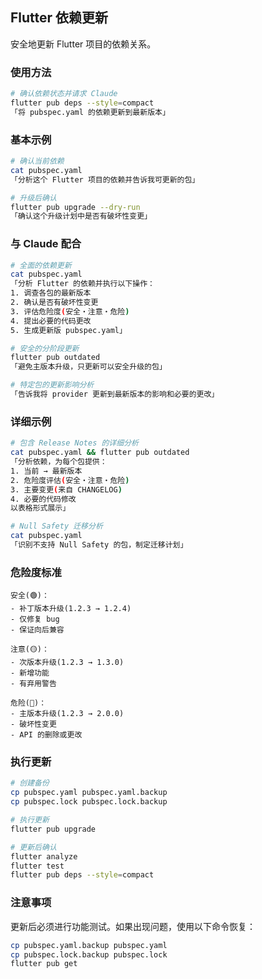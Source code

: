 ## Flutter 依赖更新

安全地更新 Flutter 项目的依赖关系。

### 使用方法

```bash
# 确认依赖状态并请求 Claude
flutter pub deps --style=compact
「将 pubspec.yaml 的依赖更新到最新版本」
```

### 基本示例

```bash
# 确认当前依赖
cat pubspec.yaml
「分析这个 Flutter 项目的依赖并告诉我可更新的包」

# 升级后确认
flutter pub upgrade --dry-run
「确认这个升级计划中是否有破坏性变更」
```

### 与 Claude 配合

```bash
# 全面的依赖更新
cat pubspec.yaml
「分析 Flutter 的依赖并执行以下操作：
1. 调查各包的最新版本
2. 确认是否有破坏性变更
3. 评估危险度(安全・注意・危险)
4. 提出必要的代码更改
5. 生成更新版 pubspec.yaml」

# 安全的分阶段更新
flutter pub outdated
「避免主版本升级，只更新可以安全升级的包」

# 特定包的更新影响分析
「告诉我将 provider 更新到最新版本的影响和必要的更改」
```

### 详细示例

```bash
# 包含 Release Notes 的详细分析
cat pubspec.yaml && flutter pub outdated
「分析依赖，为每个包提供：
1. 当前 → 最新版本
2. 危险度评估(安全・注意・危险)
3. 主要变更(来自 CHANGELOG)
4. 必要的代码修改
以表格形式展示」

# Null Safety 迁移分析
cat pubspec.yaml
「识别不支持 Null Safety 的包，制定迁移计划」
```

### 危险度标准

```text
安全(🟢)：
- 补丁版本升级(1.2.3 → 1.2.4)
- 仅修复 bug
- 保证向后兼容

注意(🟡)：
- 次版本升级(1.2.3 → 1.3.0)
- 新增功能
- 有弃用警告

危险(🔴)：
- 主版本升级(1.2.3 → 2.0.0)
- 破坏性变更
- API 的删除或更改
```

### 执行更新

```bash
# 创建备份
cp pubspec.yaml pubspec.yaml.backup
cp pubspec.lock pubspec.lock.backup

# 执行更新
flutter pub upgrade

# 更新后确认
flutter analyze
flutter test
flutter pub deps --style=compact
```

### 注意事项

更新后必须进行功能测试。如果出现问题，使用以下命令恢复：

```bash
cp pubspec.yaml.backup pubspec.yaml
cp pubspec.lock.backup pubspec.lock
flutter pub get
```
